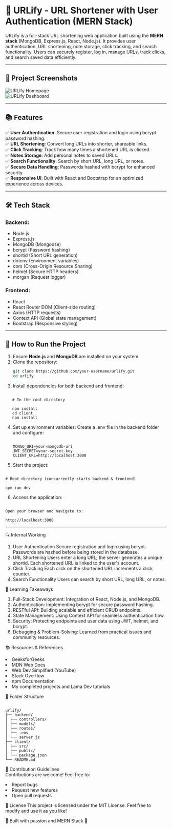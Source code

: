 # 🚀 URLify - URL Shortener with User Authentication (MERN Stack)

URLify is a full-stack URL shortening web application built using the **MERN stack** (MongoDB, Express.js, React, Node.js). It provides user authentication, URL shortening, note storage, click tracking, and search functionality. Users can securely register, log in, manage URLs, track clicks, and search saved data efficiently.

---

## 📸 Project Screenshots

![URLify Homepage](./client/screenshots/url1.png)  
![URLify Dashboard](./client/screenshots/url2.jpeg)

---

## 📚 Features

✅ **User Authentication**: Secure user registration and login using bcrypt password hashing.  
✅ **URL Shortening**: Convert long URLs into shorter, shareable links.  
✅ **Click Tracking**: Track how many times a shortened URL is clicked.  
✅ **Notes Storage**: Add personal notes to saved URLs.  
✅ **Search Functionality**: Search by short URL, long URL, or notes.  
✅ **Secure Data Handling**: Passwords hashed with bcrypt for enhanced security.  
✅ **Responsive UI**: Built with React and Bootstrap for an optimized experience across devices.

---

## 🛠️ Tech Stack

### Backend:

- Node.js
- Express.js
- MongoDB (Mongoose)
- bcrypt (Password hashing)
- shortid (Short URL generation)
- dotenv (Environment variables)
- cors (Cross-Origin Resource Sharing)
- helmet (Secure HTTP headers)
- morgan (Request logger)

### Frontend:

- React
- React Router DOM (Client-side routing)
- Axios (HTTP requests)
- Context API (Global state management)
- Bootstrap (Responsive styling)

---

## 🚀 How to Run the Project

1. Ensure **Node.js** and **MongoDB** are installed on your system.
2. Clone the repository:
   ```bash
   git clone https://github.com/your-username/urlify.git
   cd urlify
   ```
3. Install dependencies for both backend and frontend:

```

   # In the root directory

   npm install
   cd client
   npm install
```

4. Set up environment variables:
   Create a .env file in the backend folder and configure:

   ```

   MONGO_URI=your-mongodb-uri
   JWT_SECRET=your-secret-key
   CLIENT_URL=http://localhost:3000
   ```

5. Start the project:

```

# Root directory (concurrently starts backend & frontend)

npm run dev

```

6. Access the application:

```

Open your browser and navigate to:

http://localhost:3000

```

<hr/>

🔍 Internal Working

1. User Authentication
   Secure registration and login using bcrypt.
   Passwords are hashed before being stored in the database.
2. URL Shortening
   Users enter a long URL; the server generates a unique shortid.
   Each shortened URL is linked to the user's account.
3. Click Tracking
   Each click on the shortened URL increments a click counter.
4. Search Functionality
   Users can search by short URL, long URL, or notes.

📖 Learning Takeaways

1. Full-Stack Development: Integration of React, Node.js, and MongoDB.
2. Authentication: Implementing bcrypt for secure password hashing.
3. RESTful API: Building scalable and efficient CRUD endpoints.
4. State Management: Using Context API for seamless authentication flow.
5. Security: Protecting endpoints and user data using JWT, helmet, and bcrypt.
6. Debugging & Problem-Solving: Learned from practical issues and community resources.

📚 Resources & References

<li>GeeksforGeeks</li>
<li>MDN Web Docs</li>
<li>Web Dev Simplified (YouTube)</li>
<li>Stack Overflow</li>
<li>npm Documentation</li>
<li> My completed projects and Lama Dev tutorials</li>

📌 Folder Structure

```

urlify/
├── backend/
│ ├── controllers/
│ ├── models/
│ ├── routes/
│ ├── .env
│ └── server.js
├── client/
│ ├── src/
│ ├── public/
│ └── package.json
└── README.md
```

📣 Contribution Guidelines <br>
Contributions are welcome! Feel free to:

<li>Report bugs</li>
<li>Request new features</li>
<li>Open pull requests</li>



📄 License
This project is licensed under the MIT License.
Feel free to modify and use it as you like!



💙 Built with passion and MERN Stack 💙
